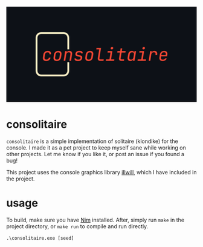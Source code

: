 ![solitaire!!!](https://github.com/spsandwichman/consolitaire/blob/main/img/consolitairebanner.png)

# consolitaire
`consolitaire` is a simple implementation of solitaire (klondike) for the console. I made it as a pet project to keep myself sane while working on other projects. Let me know if you like it, or post an issue if you found a bug! 

This project uses the console graphics library [illwill](https://github.com/johnnovak/illwill/), which I have included in the project.

# usage
To build, make sure you have [Nim](https://nim-lang.org/) installed. After, simply run `make` in the project directory, or `make run` to compile and run directly.
```
.\consolitaire.exe [seed]
```